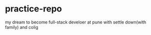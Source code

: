 # practice-repo
my dream to become full-stack develoer
at pune with settle down(with family) and colig
